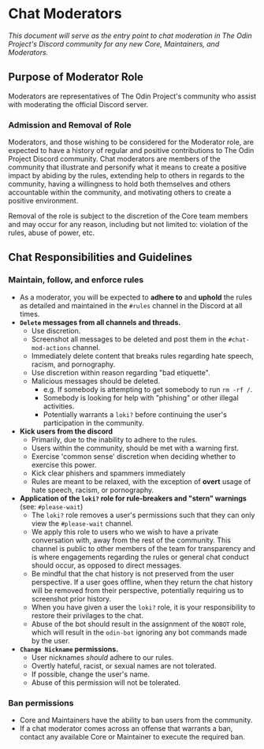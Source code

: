 # Chat Moderators
_This document will serve as the entry point to chat moderation in The Odin Project's Discord community for any new Core, Maintainers, and Moderators._

## Purpose of Moderator Role

Moderators are representatives of The Odin Project's community who assist with moderating the official Discord server.

### Admission and Removal of Role

Moderators, and those wishing to be considered for the Moderator role, are expected to have a history of regular and positive contributions to The Odin Project Discord community. Chat moderators are members of the community that illustrate and personify what it means to create a positive impact by abiding by the rules, extending help to others in regards to the community,  having a willingness to hold both themselves and others accountable within the community, and motivating others to create a positive environment.

Removal of the role is subject to the discretion of the Core team members and may occur for any reason, including but not limited to: violation of the rules, abuse of power, etc.

## Chat Responsibilities and Guidelines

### Maintain, follow, and enforce rules

- As a moderator, you will be expected to **adhere to** and **uphold** the rules as detailed and maintained in the `#rules` channel in the Discord at all times. 
- **`Delete` messages from all channels and threads.**
    - Use discretion.
    - Screenshot all messages to be deleted and post them in the `#chat-mod-actions` channel.
    - Immediately delete content that breaks rules regarding hate speech, racism, and pornography. 
    - Use discretion within reason regarding "bad etiquette".
    - Malicious messages should be deleted.
        - e.g. If somebody is attempting to get somebody to run `rm -rf /`.
        - Somebody is looking for help with "phishing" or other illegal activities.
        - Potentially warrants a `loki?` before continuing the user's participation in the community.
- **Kick users from the discord**
    - Primarily, due to the inability to adhere to the rules.
    - Users within the community, should be met with a warning first.
    - Exercise 'common sense' discretion when deciding whether to exercise this power.
    - Kick clear phishers and spammers immediately
    - Rules are meant to be relaxed, with the exception of **overt** usage of hate speech, racism, or pornography. 
- **Application of the `loki?` role for rule-breakers and "stern" warnings** (see: `#please-wait`)
    - The `loki?` role removes a user's permissions such that they can only view the `#please-wait` channel.
    - We apply this role to users who we wish to have a private conversation with, away from the rest of the community. This channel is public to other members of the team for transparency and is where engagements regarding the rules or general chat conduct should occur, as opposed to direct messages.
    - Be mindful that the chat history is not preserved from the user perspective. If a user goes offline, when they return the chat history will be removed from their perspective, potentially requiring us to screenshot prior history.
    - When you have given a user the `loki?` role, it is your responsibility to restore their privilages to the chat.
    - Abuse of the bot should result in the assignment of the `NOBOT` role, which will result in the `odin-bot` ignoring any bot commands made by the user.
- **`Change Nickname` permissions.**
    - User nicknames _should_ adhere to our rules.
    - Overtly hateful, racist, or sexual names are not tolerated.
    - If possible, change the user's name.
    - Abuse of this permission will not be tolerated.
    
### Ban permissions
- Core and Maintainers have the ability to ban users from the community.
- If a chat moderator comes across an offense that warrants a ban, contact any available Core or Maintainer to execute the required ban.
